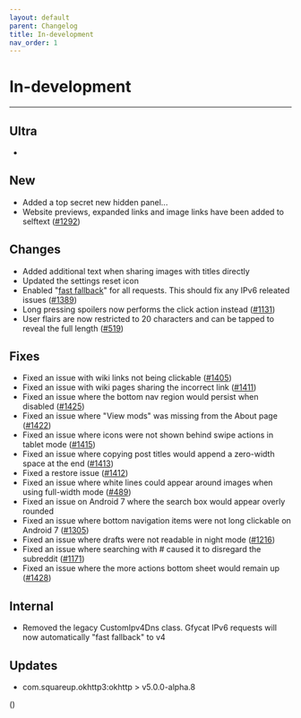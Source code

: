 ```yaml
---
layout: default
parent: Changelog
title: In-development
nav_order: 1
---
```


# In-development

----------

## Ultra
- 

## New
- Added a top secret new hidden panel...
- Website previews, expanded links and image links have been added to selftext ([#1292](https://github.com/laurencedawson/sync-for-reddit/issues/1292))

## Changes
- Added additional text when sharing images with titles directly
- Updated the settings reset icon
- Enabled "[fast fallback](https://old.reddit.com/r/RedditEng/comments/v1upr8/ipv6_support_on_android/)" for all requests. This should fix any IPv6 releated issues ([#1389](https://github.com/laurencedawson/sync-for-reddit/issues/1389))
- Long pressing spoilers now performs the click action instead ([#1131](https://github.com/laurencedawson/sync-for-reddit/issues/1131))
- User flairs are now restricted to 20 characters and can be tapped to reveal the full length ([#519](https://github.com/laurencedawson/sync-for-reddit/issues/519))

## Fixes
- Fixed an issue with wiki links not being clickable ([#1405](https://github.com/laurencedawson/sync-for-reddit/issues/1405))
- Fixed an issue with wiki pages sharing the incorrect link ([#1411](https://github.com/laurencedawson/sync-for-reddit/issues/1411))
- Fixed an issue where the bottom nav region would persist when disabled ([#1425](https://github.com/laurencedawson/sync-for-reddit/issues/1425))
- Fixed an issue where "View mods" was missing from the About page ([#1422](https://github.com/laurencedawson/sync-for-reddit/issues/1422))
- Fixed an issue where icons were not shown behind swipe actions in tablet mode  ([#1415](https://github.com/laurencedawson/sync-for-reddit/issues/1415))
- Fixed an issue where copying post titles would append a zero-width space at the end ([#1413](https://github.com/laurencedawson/sync-for-reddit/issues/1413))
- Fixed a restore issue ([#1412](https://github.com/laurencedawson/sync-for-reddit/issues/1412))
- Fixed an issue where white lines could appear around images when using full-width mode ([#489](https://github.com/laurencedawson/sync-for-reddit/issues/489))
- Fixed an issue on Android 7 where the search box would appear overly rounded
- Fixed an issue where bottom navigation items were not long clickable on Android 7 ([#1305](https://github.com/laurencedawson/sync-for-reddit/issues/1305))
- Fixed an issue where drafts were not readable in night mode ([#1216](https://github.com/laurencedawson/sync-for-reddit/issues/1216))
- Fixed an issue where searching with # caused it to disregard the subreddit ([#1171](https://github.com/laurencedawson/sync-for-reddit/issues/1171))
- Fixed an issue where the more actions bottom sheet would remain up ([#1428](https://github.com/laurencedawson/sync-for-reddit/issues/1428))

## Internal
- Removed the legacy CustomIpv4Dns class. Gfycat IPv6 requests will now automatically "fast fallback" to v4

## Updates 
- com.squareup.okhttp3:okhttp > v5.0.0-alpha.8

([]())